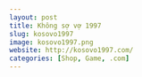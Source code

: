 ```yaml
---
layout: post
title: Không sợ vợ 1997
slug: kosovo1997
image: kosovo1997.png
website: http://kosovo1997.com/
categories: [Shop, Game, .com]
---
```

